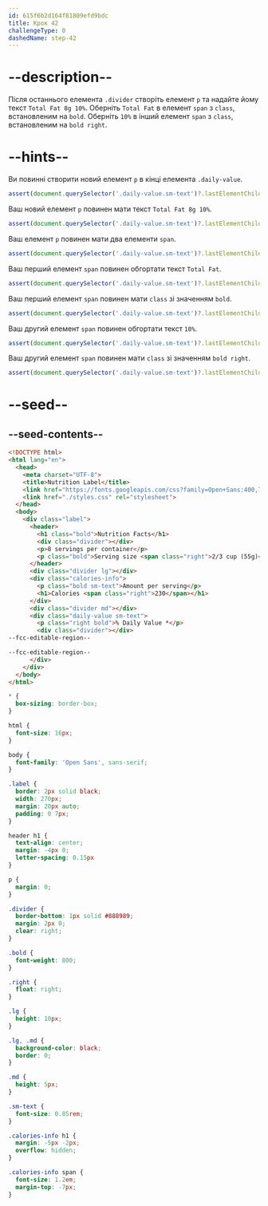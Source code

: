 ```yaml
---
id: 615f6b2d164f81809efd9bdc
title: Крок 42
challengeType: 0
dashedName: step-42
---
```


# --description--

Після останнього елемента `.divider` створіть елемент `p` та надайте йому текст `Total Fat 8g 10%`. Оберніть `Total Fat` в елемент `span` з `class`, встановленим на `bold`. Оберніть `10%` в інший елемент `span` з `class`, встановленим на `bold right`.

# --hints--

Ви повинні створити новий елемент `p` в кінці елемента `.daily-value`.

```js
assert(document.querySelector('.daily-value.sm-text')?.lastElementChild?.localName === 'p');
```

Ваш новий елемент `p` повинен мати текст `Total Fat 8g 10%`.

```js
assert(document.querySelector('.daily-value.sm-text')?.lastElementChild?.innerText?.match(/Total Fat 8g[\s|\n]+10%/));
```

Ваш елемент `p` повинен мати два елементи `span`.

```js
assert(document.querySelector('.daily-value.sm-text')?.lastElementChild?.querySelectorAll('span')?.length === 2);
```

Ваш перший елемент `span` повинен обгортати текст `Total Fat`.

```js
assert(document.querySelector('.daily-value.sm-text')?.lastElementChild?.querySelector('span')?.innerText === 'Total Fat');
```

Ваш перший елемент `span` повинен мати `class` зі значенням `bold`.

```js
assert(document.querySelector('.daily-value.sm-text')?.lastElementChild?.querySelector('span')?.className === 'bold');
```

Ваш другий елемент `span` повинен обгортати текст `10%`.

```js
assert(document.querySelector('.daily-value.sm-text')?.lastElementChild?.querySelectorAll('span')?.[1]?.innerText === '10%');
```

Ваш другий елемент `span` повинен мати `class` зі значенням `bold right`.

```js
assert(document.querySelector('.daily-value.sm-text')?.lastElementChild?.querySelectorAll('span')?.[1]?.className === 'bold right');
```

# --seed--

## --seed-contents--

```html
<!DOCTYPE html>
<html lang="en">
  <head>
    <meta charset="UTF-8">
    <title>Nutrition Label</title>
    <link href="https://fonts.googleapis.com/css?family=Open+Sans:400,700,800" rel="stylesheet">
    <link href="./styles.css" rel="stylesheet">
  </head>
  <body>
    <div class="label">
      <header>
        <h1 class="bold">Nutrition Facts</h1>
        <div class="divider"></div>
        <p>8 servings per container</p>
        <p class="bold">Serving size <span class="right">2/3 cup (55g)</span></p>
      </header>
      <div class="divider lg"></div>
      <div class="calories-info">
        <p class="bold sm-text">Amount per serving</p>
        <h1>Calories <span class="right">230</span></h1>
      </div>
      <div class="divider md"></div>
      <div class="daily-value sm-text">
        <p class="right bold">% Daily Value *</p>
        <div class="divider"></div>
--fcc-editable-region--

--fcc-editable-region--
      </div>
    </div>
  </body>
</html>
```

```css
* {
  box-sizing: border-box;
}

html {
  font-size: 16px;
}

body {
  font-family: 'Open Sans', sans-serif;
}

.label {
  border: 2px solid black;
  width: 270px;
  margin: 20px auto;
  padding: 0 7px;
}

header h1 {
  text-align: center;
  margin: -4px 0;
  letter-spacing: 0.15px
}

p {
  margin: 0;
}

.divider {
  border-bottom: 1px solid #888989;
  margin: 2px 0;
  clear: right;
}

.bold {
  font-weight: 800;
}

.right {
  float: right;
}

.lg {
  height: 10px;
}

.lg, .md {
  background-color: black;
  border: 0;
}

.md {
  height: 5px;
}

.sm-text {
  font-size: 0.85rem;
}

.calories-info h1 {
  margin: -5px -2px;
  overflow: hidden;
}

.calories-info span {
  font-size: 1.2em;
  margin-top: -7px;
}
```
